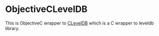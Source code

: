 # ObjectiveCLevelDB
This is ObjectiveC wrapper to [CLevelDB](https://github.com/amraboelela/CLevelDB) which is a C wrapper to leveldb library.

